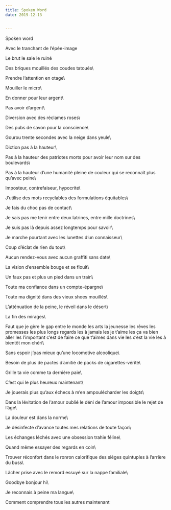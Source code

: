 ```yaml
---
title: Spoken Word
date: 2019-12-13


---
```


 Spoken word  


Avec le tranchant de l’épée-image  


Le brut le sale le ruiné  


Des briques mouillés des coudes tatoués\

Prendre l’attention en otage\

Mouiller le micro\

En donner pour leur argent\

Pas avoir d’argent\

Diversion avec des réclames roses\

Des pubs de savon pour la conscience\

Gourou trente secondes avec la neige dans yeule\

Diction pas à la hauteur\

Pas à la hauteur des patriotes morts pour avoir leur nom sur des boulevards\

Pas à la hauteur d’une humanité pleine de couleur qui se reconnaît plus qu’avec peine\

Imposteur, contrefaiseur, hypocrite\

J’utilise des mots recyclables des formulations équitables\

Je fais du choc pas de contact\

Je sais pas me tenir entre deux latrines, entre mille doctrines\

Je suis pas là depuis assez longtemps pour savoir\

Je marche pourtant avec les lunettes d’un connaisseur\

Coup d’éclat de rien du tout\

Aucun rendez-vous avec aucun graffiti sans date\

La vision d’ensemble bouge et se flouit\

Un faux pas et plus un pied dans un train\

Toute ma confiance dans un compte-épargne\

Toute ma dignité dans des vieux shoes mouillés\

L’atténuation de la peine, le réveil dans le désert\

La fin des mirages\

Faut que je gère le gap entre le monde les arts la jeunesse les rêves les promesses les plus longs regards les à jamais les je t’aime les ça va bien aller les l’important c’est de faire ce que t’aimes dans vie les c’est la vie les à bientôt mon chéri\

Sans espoir j’pas mieux qu’une locomotive alcoolique\

Besoin de plus de pactes d’amitié de packs de cigarettes-vérité\

Grille ta vie comme ta dernière paie\

C’est qui le plus heureux maintenant\

Je jouerais plus qu’aux échecs à m’en ampoulécharder les doigts\

Dans la lévitation de l’amour oublié le déni de l’amour impossible le rejet de l’âge\

La douleur est dans la norme\

Je désinfecte d’avance toutes mes relations de toute façon\

Les échanges léchés avec une obsession trahie féline\

Quand même essayer des regards en coin\

Trouver réconfort dans le ronron calorifique des sièges quintuples à l’arrière du buss\

Lâcher prise avec le remord essuyé sur la nappe familiale\

Goodbye bonjour hi\

Je reconnais à peine ma langue\

Comment comprendre tous les autres maintenant